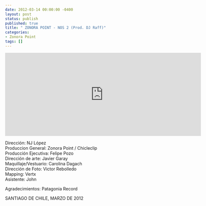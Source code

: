 ```yaml
---
date: 2012-03-14 00:00:00 -0400
layout: post
status: publish
published: true
title: " ZONORA POINT - NOS 2 (Prod. DJ Raff)"
categories:
- Zonora Point
tags: []
---
```


<p><iframe src="http://player.vimeo.com/video/37928792?title=0&amp;byline=0&amp;portrait=0&amp;color=fa758e" width="640" height="272" frameborder="0" webkitAllowFullScreen mozallowfullscreen allowFullScreen></iframe></p>
<p>Direcci&oacute;n: NJ L&oacute;pez<br />
Produccion General: Zonora Point / Chicleclip<br />
Producci&oacute;n Ejecutiva: Felipe Pozo<br />
Direcci&oacute;n de arte: Javier Garay<br />
Maquillaje/Vestuario: Carolina Dagach<br />
Direcci&oacute;n de Foto: Victor Rebolledo<br />
Mapping: Vertx<br />
Asistente: John</p>
<p>Agradecimientos: Patagonia Record</p>
<p>SANTIAGO DE CHILE, MARZO DE 2012</p>
